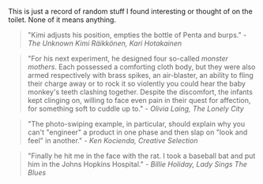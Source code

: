 This is just a record of random stuff I found interesting or thought of on the toilet. None of it means anything.

> "Kimi adjusts his position, empties the bottle of Penta and burps." - _The Unknown Kimi Räikkönen, Kari Hotakainen_

> "For his next experiment, he designed four so-called _monster mothers_. Each possessed a comforting cloth body, but they were also armed respectively with brass spikes, an air-blaster, an ability to fling their charge away or to rock it so violently you could hear the baby monkey's teeth clashing together. Despite the discomfort, the infants kept clinging on, willing to face even pain in their quest for affection, for something soft to cuddle up to." - _Olivia Laing, The Lonely City_

> "The photo-swiping example, in particular, should explain why you can't "engineer" a product in one phase and then slap on "look and feel" in another." - _Ken Kocienda, Creative Selection_

> "Finally he hit me in the face with the rat. I took a baseball bat and put him in the Johns Hopkins Hospital." - _Billie Holiday, Lady Sings The Blues_
